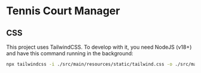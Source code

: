 # Tennis Court Manager

## CSS
This project uses TailwindCSS.
To develop with it, you need NodeJS (v18+) and have this command running in the
background:

```bash
npx tailwindcss -i ./src/main/resources/static/tailwind.css -o ./src/main/resources/static/style.css --watch
```

